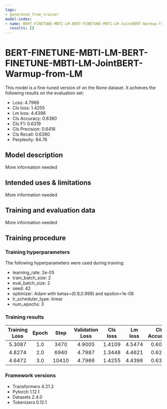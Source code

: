 ```yaml
---
tags:
- generated_from_trainer
model-index:
- name: BERT-FINETUNE-MBTI-LM-BERT-FINETUNE-MBTI-LM-JointBERT-Warmup-from-LM
  results: []
---
```


<!-- This model card has been generated automatically according to the information the Trainer had access to. You
should probably proofread and complete it, then remove this comment. -->

# BERT-FINETUNE-MBTI-LM-BERT-FINETUNE-MBTI-LM-JointBERT-Warmup-from-LM

This model is a fine-tuned version of [](https://huggingface.co/) on the None dataset.
It achieves the following results on the evaluation set:
- Loss: 4.7966
- Cls loss: 1.4255
- Lm loss: 4.4398
- Cls Accuracy: 0.6380
- Cls F1: 0.6319
- Cls Precision: 0.6416
- Cls Recall: 0.6380
- Perplexity: 84.76

## Model description

More information needed

## Intended uses & limitations

More information needed

## Training and evaluation data

More information needed

## Training procedure

### Training hyperparameters

The following hyperparameters were used during training:
- learning_rate: 2e-05
- train_batch_size: 2
- eval_batch_size: 2
- seed: 42
- optimizer: Adam with betas=(0.9,0.999) and epsilon=1e-08
- lr_scheduler_type: linear
- num_epochs: 3

### Training results

| Training Loss | Epoch | Step  | Validation Loss | Cls loss | Lm loss | Cls Accuracy | Cls F1 | Cls Precision | Cls Recall | Perplexity |
|:-------------:|:-----:|:-----:|:---------------:|:--------:|:-------:|:------------:|:------:|:-------------:|:----------:|:----------:|
| 5.3087        | 1.0   | 3470  | 4.9005          | 1.4109   | 4.5474  | 0.6075       | 0.5981 | 0.6132        | 0.6075     | 94.39      |
| 4.8274        | 2.0   | 6940  | 4.7987          | 1.3448   | 4.4621  | 0.6242       | 0.6193 | 0.6381        | 0.6242     | 86.67      |
| 4.6472        | 3.0   | 10410 | 4.7966          | 1.4255   | 4.4398  | 0.6380       | 0.6319 | 0.6416        | 0.6380     | 84.76      |


### Framework versions

- Transformers 4.21.2
- Pytorch 1.12.1
- Datasets 2.4.0
- Tokenizers 0.12.1
